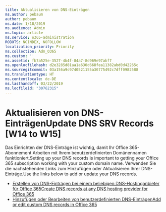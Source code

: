 ```yaml
---
title: Aktualisieren von DNS-Einträgen
ms.author: pebaum
author: pebaum
ms.date: 1/18/2019
ms.audience: Admin
ms.topic: article
ms.service: o365-administration
ROBOTS: NOINDEX, NOFOLLOW
localization_priority: Priority
ms.collection: Adm_O365
ms.custom: ''
ms.assetid: fb7a525e-3527-4b4f-84a7-8d969e97abf7
ms.openlocfilehash: d2e3285d81aa1a630d668fea11382abd0d42265c
ms.sourcegitcommit: 03a156a9c9740521155a30775492c7dff0982588
ms.translationtype: HT
ms.contentlocale: de-DE
ms.lasthandoff: 03/22/2019
ms.locfileid: "30762315"
---
```

# <a name="update-dns-records"></a><span data-ttu-id="582e2-102">Aktualisieren von DNS-Einträgen</span><span class="sxs-lookup"><span data-stu-id="582e2-102">Update DNS SRV Records [W14 to W15]</span></span>
<span data-ttu-id="582e2-103">Das Einrichten der DNS-Einträge ist wichtig, damit Ihr Office 365-Abonnement Arbeiten mit Ihrem benutzerdefinierten Domänennamen funktioniert.</span><span class="sxs-lookup"><span data-stu-id="582e2-103">Setting up your DNS records is important to getting your Office 365 subscription working with your custom domain name.</span></span> <span data-ttu-id="582e2-104">Verwenden Sie die nachstehenden Links zum Hinzufügen oder Aktualisieren Ihrer DNS-Einträge.</span><span class="sxs-lookup"><span data-stu-id="582e2-104">Use the links below to add or update your DNS records.</span></span>
  
- [<span data-ttu-id="582e2-105">Erstellen von DNS-Einträgen bei einem beliebigen DNS-Hostinganbieter für Office 365</span><span class="sxs-lookup"><span data-stu-id="582e2-105">Create DNS records at any DNS hosting provider for Office 365</span></span>](https://docs.microsoft.com/office365/admin/get-help-with-domains/create-dns-records-at-any-dns-hosting-provider)  
- [<span data-ttu-id="582e2-106">Hinzufügen oder Bearbeiten von benutzerdefinierten DNS-Einträgen</span><span class="sxs-lookup"><span data-stu-id="582e2-106">Add or edit custom DNS records in Office 365</span></span>](https://support.office.com/article/AF00A516-DD39-4EDA-AF3E-1EAF686C8DC9)